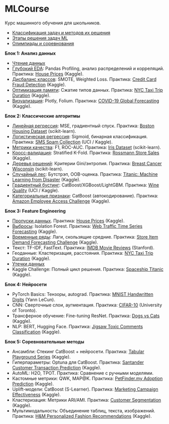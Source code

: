 # MLCourse  
Курс машинного обучения для школьников.

* [Классификация задач и методов их решения](problems.md)
* [Этапы решения задач ML](methods.md)
* [Олимпиады и соревнования](olympiads.md)

**Блок 1: Анализ данных**  
* [Чтение данных](010_read.md)
* [Глубокий EDA](020_EDA.md): Pandas Profiling, анализ распределений и корреляций. Практика: [House Prices](https://www.kaggle.com/c/house-prices-advanced-regression-datasets) (Kaggle).  
* [Дисбаланс классов](030_disbalance.md): SMOTE, Weighted Loss. Практика: [Credit Card Fraud Detection](https://www.kaggle.com/mlg-ulb/creditcardfraud) (Kaggle).  
* [Оптимизация памяти](040_memory.md): Сжатие типов данных. Практика: [NYC Taxi Trip Duration](https://www.kaggle.com/c/nyc-taxi-trip-duration) (Kaggle).  
* [Визуализация](050_visual.md): Plotly, Folium. Практика: [COVID-19 Global Forecasting](https://www.kaggle.com/imdevskp/corona-virus-report) (Kaggle).  

**Блок 2: Классические алгоритмы**  
- [Линейная регрессия](110_linreg.md): MSE, градиентный спуск. Практика: [Boston Housing Dataset](https://scikit-learn.org/stable/modules/generated/sklearn.datasets.load_boston.html) (scikit-learn).  
- [Логистическая регрессия](120_logreg.md): Sigmoid, бинарная классификация. Практика: [SMS Spam Collection](https://www.kaggle.com/uciml/sms-spam-collection-dataset) (UCI / Kaggle).  
- [Метрики качества](130_metrics.md): F1, ROC-AUC. Практика: [Iris Dataset](https://scikit-learn.org/stable/modules/generated/sklearn.datasets.load_iris.html) (scikit-learn).  
- [Кросс-валидация](140_kfold.md): Stratified K-Fold. Практика: [Rossmann Store Sales](https://www.kaggle.com/c/rossmann-store-sales) (Kaggle).  
- [Деревья решений](150_decision_tree.md): Критерии Gini/энтропия. Практика: [Breast Cancer Wisconsin](https://scikit-learn.org/stable/modules/generated/sklearn.datasets.load_breast_cancer.html) (scikit-learn).  
- [Случайный лес](160_random_forest.md): Бутстрэп, OOB-оценка. Практика: [Titanic: Machine Learning from Disaster](https://www.kaggle.com/c/titanic) (Kaggle).  
- [Градиентный бустинг](170_boosting.md): CatBoost/XGBoost/LightGBM. Практика: [Wine Quality](https://www.kaggle.com/uciml/red-wine-quality-cortez-et-al-2009) (UCI / Kaggle).  
- [Категориальные признаки](180_cat_features.md): CatBoost (автокодирование). Практика: [Amazon Employee Access Challenge](https://www.kaggle.com/c/amazon-employee-access-challenge) (Kaggle).  

**Блок 3: Feature Engineering**  
- [Пропуски данных](310_drops.md). Практика: [House Prices](https://www.kaggle.com/c/house-prices-advanced-regression-datasets) (Kaggle).  
- [Выбросы](320_outliers.md): Isolation Forest. Практика: [Web Traffic Time Series Forecasting](https://www.kaggle.com/c/web-traffic-time-series-forecasting) (Kaggle).  
- [Временные ряды](330_time_series.md): Лаги, скользящие средние. Практика: [Store Item Demand Forecasting Challenge](https://www.kaggle.com/c/demand-forecasting-kernels-only) (Kaggle).  
- Текст: TF-IDF, FastText. Практика: [IMDB Movie Reviews](https://ai.stanford.edu/~amaas/data/sentiment/) (Stanford).  
- Геоданные: Кластеризация, расстояния. Практика: [NYC Taxi Trip Duration](https://www.kaggle.com/c/nyc-taxi-trip-duration) (Kaggle).
- [Утечки данных](360_leak.md)
- Kaggle Challenge: Полный цикл решения. Практика: [Spaceship Titanic](https://www.kaggle.com/c/spaceship-titanic) (Kaggle).  

**Блок 4: Нейросети**  
- PyTorch Basics: Тензоры, autograd. Практика: [MNIST Handwritten Digits](http://yann.lecun.com/exdb/mnist/) (Yann LeCun).  
- CNN: Сверточные слои, аугментация. Практика: [CIFAR-10](https://www.cs.toronto.edu/~kriz/cifar.html) (University of Toronto).  
- Трансферное обучение: Fine-tuning ResNet. Практика: [Dogs vs Cats](https://www.kaggle.com/c/dogs-vs-cats-redux-kernels-edition) (Kaggle).  
- NLP: BERT, Hugging Face. Практика: [Jigsaw Toxic Comments Classification](https://www.kaggle.com/c/jigsaw-toxic-comment-classification-challenge) (Kaggle).  

**Блок 5: Соревновательные методы**  
- Ансамбли: Стекинг CatBoost + нейросети. Практика: [Tabular Playground Series](https://www.kaggle.com/c/tabular-playground-series) (Kaggle).  
- Гиперпараметры: Optuna для CatBoost. Практика: [Santander Customer Transaction Prediction](https://www.kaggle.com/c/santander-customer-transaction-prediction) (Kaggle).  
- AutoML: H2O, TPOT. Практика: Сравнение с ручными моделями.  
- Кастомные метрики: QWK, MAP@K. Практика: [PetFinder.my Adoption Prediction](https://www.kaggle.com/c/petfinder-adoption-prediction) (Kaggle).  
- Uplift-модели: CatBoost (S-Learner). Практика: [Marketing Campaign Effectiveness](https://www.kaggle.com/miroslavsabo/young-people-survey) (Kaggle).  
- Кластеризация: Метрики ARI/AMI. Практика: [Customer Segmentation](https://www.kaggle.com/vjchoudhary7/customer-segmentation-tutorial-in-python) (Kaggle).  
- Мультимодальность: Объединение таблиц, текста, изображений. Практика: [H&M Personalized Fashion Recommendations](https://www.kaggle.com/c/h-and-m-personalized-fashion-recommendations) (Kaggle).  
